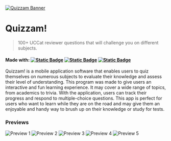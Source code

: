 [![Quizzam Banner](https://github.com/egoRockU/Quizzam/blob/master/screenshots/banner.PNG?raw=true)](https://drive.google.com/uc?export=download&id=1zy-m-jBz9e8L3y0dfZmL6Uc--8QIhczW "Quizzam! Direct Download Link (Google Drive)")

# Quizzam! 
> 100+ UCCat reviewer questions that will challenge you on different subjects.

#### Made with: [![Static Badge](https://img.shields.io/badge/androidstudio-darkgreen?style=flat&logo=androidstudio)](https://developer.android.com/studio) [![Static Badge](https://img.shields.io/badge/figma-black?style=flat&logo=figma)](https://www.figma.com/) [![Static Badge](https://img.shields.io/badge/firebase-blue?style=flat&logo=firebase)](https://firebase.google.com/)

Quizzam! is a mobile application software that enables users to quiz themselves on numerous
subjects to evaluate their knowledge and assess their level of understanding. This program was made to
give users an interactive and fun learning experience. It may cover a wide range of topics, from
academics to trivia. With the application, users can track their progress and respond to multiple-choice
questions. This app is perfect for users who want to learn while they are on the road and may give
them an enjoyable and handy way to brush up on their knowledge or study for tests.

### Previews
![Preview 1](https://github.com/egoRockU/Quizzam/blob/master/screenshots/1.png?raw=true)
![Preview 2](https://github.com/egoRockU/Quizzam/blob/master/screenshots/2.png?raw=true)
![Preview 3](https://github.com/egoRockU/Quizzam/blob/master/screenshots/3.png?raw=true)
![Preview 4](https://github.com/egoRockU/Quizzam/blob/master/screenshots/4.png?raw=true)
![Preview 5](https://github.com/egoRockU/Quizzam/blob/master/screenshots/5.png?raw=true)
